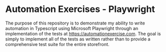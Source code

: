 # Automation Exercises - Playwright

The purpose of this repository is to demonstrate my ability to write automation in Typescript using Microsoft Playwright through an implementation of the tests at https://automationexercise.com. The goal is simply to implement all of the tests as written rather than to provide a comprehensive test suite for the entire storefront.
